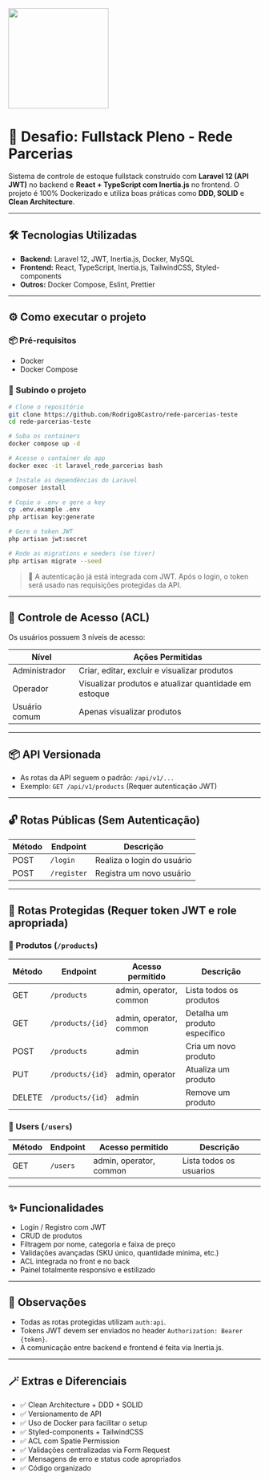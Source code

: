 <a href="https://www.redeparcerias.com">
  <img width="200" src="https://redeparcerias.com/wp-content/uploads/2023/09/rede-parcerias-vertical.svg"/>
</a>

# 🚀 Desafio: Fullstack Pleno - Rede Parcerias

Sistema de controle de estoque fullstack construído com **Laravel 12 (API JWT)** no backend e **React + TypeScript com Inertia.js** no frontend. O projeto é 100% Dockerizado e utiliza boas práticas como **DDD, SOLID** e **Clean Architecture**.

---

## 🛠️ Tecnologias Utilizadas

- **Backend:** Laravel 12, JWT, Inertia.js, Docker, MySQL
- **Frontend:** React, TypeScript, Inertia.js, TailwindCSS, Styled-components
- **Outros:** Docker Compose, Eslint, Prettier

---

## ⚙️ Como executar o projeto

### 📦 Pré-requisitos

- Docker
- Docker Compose

### 🚀 Subindo o projeto

```bash
# Clone o repositório
git clone https://github.com/RodrigoBCastro/rede-parcerias-teste
cd rede-parcerias-teste

# Suba os containers
docker compose up -d

# Acesse o container do app
docker exec -it laravel_rede_parcerias bash

# Instale as dependências do Laravel
composer install

# Copie o .env e gere a key
cp .env.example .env
php artisan key:generate

# Gere o token JWT
php artisan jwt:secret

# Rode as migrations e seeders (se tiver)
php artisan migrate --seed
```

> 🔐 A autenticação já está integrada com JWT. Após o login, o token será usado nas requisições protegidas da API.

---

## 🔐 Controle de Acesso (ACL)

Os usuários possuem 3 níveis de acesso:

| Nível         | Ações Permitidas                                                    |
|---------------|---------------------------------------------------------------------|
| Administrador | Criar, editar, excluir e visualizar produtos                        |
| Operador      | Visualizar produtos e atualizar quantidade em estoque              |
| Usuário comum | Apenas visualizar produtos                                          |

---

## 📦 API Versionada

- As rotas da API seguem o padrão: `/api/v1/...`
- Exemplo: `GET /api/v1/products` (Requer autenticação JWT)


---

## 🔓 Rotas Públicas (Sem Autenticação)

| Método | Endpoint       | Descrição                    |
|--------|----------------|------------------------------|
| POST   | `/login`       | Realiza o login do usuário   |
| POST   | `/register`    | Registra um novo usuário     |

---

## 🔐 Rotas Protegidas (Requer token JWT e role apropriada)

### 📁 Produtos (`/products`)

| Método | Endpoint                | Acesso permitido           | Descrição                            |
|--------|-------------------------|----------------------------|----------------------------------------|
| GET    | `/products`             | admin, operator, common    | Lista todos os produtos                |
| GET    | `/products/{id}`        | admin, operator, common    | Detalha um produto específico          |
| POST   | `/products`             | admin                      | Cria um novo produto                   |
| PUT    | `/products/{id}`        | admin, operator            | Atualiza um produto                    |
| DELETE | `/products/{id}`        | admin                      | Remove um produto                      |


### 📁 Users (`/users`)

| Método | Endpoint | Acesso permitido           | Descrição               |
|--------|----------|----------------------------|-------------------------|
| GET    | `/users` | admin, operator, common    | Lista todos os usuarios |

---

## ✨ Funcionalidades

- Login / Registro com JWT
- CRUD de produtos
- Filtragem por nome, categoria e faixa de preço
- Validações avançadas (SKU único, quantidade mínima, etc.)
- ACL integrada no front e no back
- Painel totalmente responsivo e estilizado

---

## 📌 Observações

- Todas as rotas protegidas utilizam `auth:api`.
- Tokens JWT devem ser enviados no header `Authorization: Bearer {token}`.
- A comunicação entre backend e frontend é feita via Inertia.js.

---

## 🪄 Extras e Diferenciais

- ✅ Clean Architecture + DDD + SOLID
- ✅ Versionamento de API
- ✅ Uso de Docker para facilitar o setup
- ✅ Styled-components + TailwindCSS
- ✅ ACL com Spatie Permission
- ✅ Validações centralizadas via Form Request
- ✅ Mensagens de erro e status code apropriados
- ✅ Código organizado